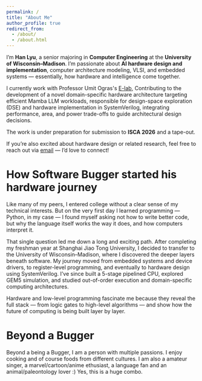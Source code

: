 ```yaml
---
permalink: /
title: "About Me"
author_profile: true
redirect_from: 
  - /about/
  - /about.html
---
```


I’m **Han Lyu**, a senior majoring in **Computer Engineering** at the **University of Wisconsin–Madison**. I’m passionate about **AI hardware design and implementation**, computer architecture modeling, VLSI, and embedded systems — essentially, how hardware and intelligence come together.

I currently work with Professor Umit Ogras's [E-lab](https://elab.ece.wisc.edu/), Contributing to the development of a novel domain-specific hardware architecture targeting efficient Mamba LLM workloads, responsible for design-space exploration (DSE) and hardware implementation in SystemVerilog, integrating performance, area, and power trade-offs to guide architectural design decisions.  

The work is under preparation for submission to **ISCA 2026** and a tape-out.

If you’re also excited about hardware design or related research, feel free to reach out via [email](mailto:hlyu42@wisc.edu) — I’d love to connect!

How Software Bugger started his hardware journey
======
Like many of my peers, I entered college without a clear sense of my technical interests. But on the very first day I learned programming — Python, in my case — I found myself asking not how to write better code, but why the language itself works the way it does, and how computers interpret it.

That single question led me down a long and exciting path. After completing my freshman year at Shanghai Jiao Tong University, I decided to transfer to the University of Wisconsin–Madison, where I discovered the deeper layers beneath software. My journey moved from embedded systems and device drivers, to register-level programming, and eventually to hardware design using SystemVerilog. I’ve since built a 5-stage pipelined CPU, explored GEM5 simulation, and studied out-of-order execution and domain-specific computing architectures.

Hardware and low-level programming fascinate me because they reveal the full stack — from logic gates to high-level algorithms — and show how the future of computing is being built layer by layer.

Beyond a Bugger
======
Beyond a being a Bugger, I am a person with multiple passions. I enjoy cooking and of course foods from different cultures. I am also a amateur singer, a marvel/cartoon/anime ethusiast, a language fan and an animal/paleontology lover :) Yes, this is a huge combo.